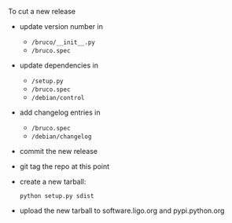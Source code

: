 To cut a new release

- update version number in
    - `/bruco/__init__.py`
    - `/bruco.spec`
- update dependencies in
    - `/setup.py`
    - `/bruco.spec`
    - `/debian/control`
- add changelog entries in
    - `/bruco.spec`
    - `/debian/changelog`
- commit the new release
- git tag the repo at this point
- create a new tarball:

  ```
  python setup.py sdist
  ```

- upload the new tarball to software.ligo.org and pypi.python.org
